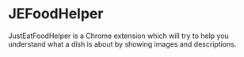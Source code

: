 # JEFoodHelper
JustEatFoodHelper is a Chrome extension which will try to help you understand what a dish is about by showing images and descriptions.
